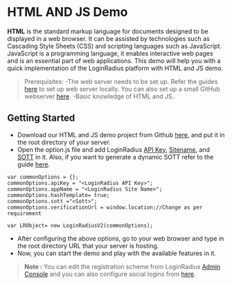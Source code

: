 # HTML AND JS Demo

**HTML** is the standard markup language for documents designed to be displayed in a web browser. It can be assisted by technologies such as Cascading Style Sheets (CSS) and scripting languages such as JavaScript. JavaScript is a programming language, it enables interactive web pages and is an essential part of web applications.
This demo will help you with a quick implementation of the LoginRadius platform with HTML and JS demo.

>Prerequisites:
-The web server needs to be set up. Refer the guides [here](https://www.maketecheasier.com/setup-local-web-server-all-platforms/) 
to set up web server locally. You can also set up a small GitHub webserver [here](https://www.maketecheasier.com/setup-local-web-server-all-platforms/).
-Basic knowledge of HTML and JS.

## Getting Started

- Download our HTML and JS demo project from Github [here](https://github.com/LoginRadius/demo), and put it in the root directory of your server.
- Open the option.js file and add LoginRadius [API Key](https://www.loginradius.com/docs/api/v2/admin-console/platform-security/api-key-and-secret/), [Sitename](https://www.loginradius.com/docs/api/v2/admin-console/deployment/get-site-app-name/), and [SOTT](https://www.loginradius.com/docs/api/v2/customer-identity-api/sott-usage/#staticsott4) in it. Also, if you want to generate a dynamic SOTT refer to the guide [here](https://www.loginradius.com/docs/api/v2/customer-identity-api/sott-usage/).


```
var commonOptions = {};
commonOptions.apiKey = "<LoginRadius API Key>";
commonOptions.appName = "<LoginRadius Site Name>";
commonOptions.hashTemplate= true;
commonOptions.sott ="<Sott>";
commonOptions.verificationUrl = window.location;//Change as per requirement

var LRObject= new LoginRadiusV2(commonOptions);

```
- After configuring the above options, go to your web browser and type in the root directory URL that your server is hosting.
- Now, you can start the demo and play with the available features in it.

> **Note :** You can edit the registration scheme from LoginRadius [Admin Console](https://adminconsole.loginradius.com/platform-configuration/authentication-configuration/standard-login/data-schema) and you can also configure social logins from [here](https://www.loginradius.com/docs/api/v2/customer-identity-api/social-login/getting-started/).

